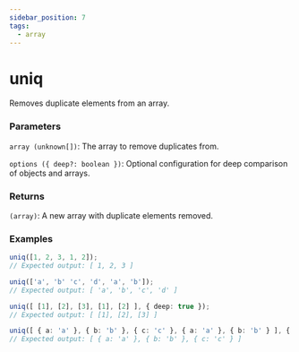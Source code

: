 ```yaml
---
sidebar_position: 7
tags:
  - array
---
```


# uniq

Removes duplicate elements from an array.

### Parameters

`array (unknown[])`: The array to remove duplicates from.

`options ({ deep?: boolean })`: Optional configuration for deep comparison of objects and arrays.

### Returns

`(array)`: A new array with duplicate elements removed.

### Examples

```ts
uniq([1, 2, 3, 1, 2]);
// Expected output: [ 1, 2, 3 ]

uniq(['a', 'b' 'c', 'd', 'a', 'b']);
// Expected output: [ 'a', 'b', 'c', 'd' ]

uniq([ [1], [2], [3], [1], [2] ], { deep: true });
// Expected output: [ [1], [2], [3] ]

uniq([ { a: 'a' }, { b: 'b' }, { c: 'c' }, { a: 'a' }, { b: 'b' } ], { deep: true });
// Expected output: [ { a: 'a' }, { b: 'b' }, { c: 'c' } ]
```
